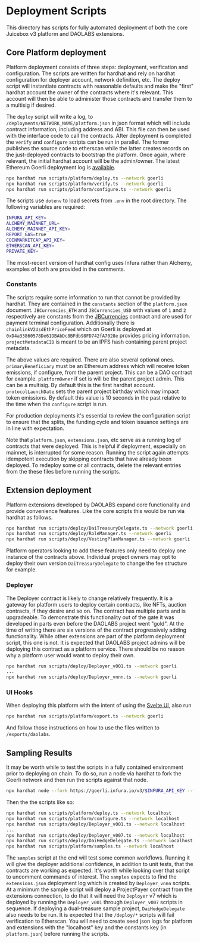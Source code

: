 # Deployment Scripts

This directory has scripts for fully automated deployment of both the core Juicebox v3 platform and DAOLABS extensions.

## Core Platform deployment

Platform deployment consists of three steps: deployment, verification and configuration. The scripts are written for hardhat and rely on hardhat configuration for deployer account, network definition, etc. The deploy script will instantiate contracts with reasonable defaults and make the "first" hardhat account the owner of the contracts where it's relevant. This account will then be able to administer those contracts and transfer them to a multisig if desired.

The `deploy` script will write a log, to `/deployments/NETWORK_NAME/platform.json` in json format which will include contract information, including address and ABI. This file can then be used with the interface code to call the contracts. After deployment is completed the `verify` and `configure` scripts can be run in parallel. The former publishes the source code to etherscan while the latter creates records on the just-deployed contracts to bootstrap the platform. Once again, where relevant, the initial hardhat account will be the admin/owner. The latest Ethereum Goerli deployment log is [available](../deployments/goerli/platform.json).

```bash
npx hardhat run scripts/platform/deploy.ts --network goerli
npx hardhat run scripts/platform/verify.ts --network goerli
npx hardhat run scripts/platform/configure.ts --network goerli
```

The scripts use `dotenv` to load secrets from `.env` in the root directory. The following variables are required:

```bash
INFURA_API_KEY=
ALCHEMY_MAINNET_URL=
ALCHEMY_MAINNET_API_KEY=
REPORT_GAS=true
COINMARKETCAP_API_KEY=
ETHERSCAN_API_KEY=
PRIVATE_KEY=
```

The most-recent version of hardhat config uses Infura rather than Alchemy, examples of both are provided in the comments.

### Constants

The scripts require some information to run that cannot be provided by hardhat. They are contained in the `constants` section of the `platform.json` document. `JBCurrencies_ETH` and `JBCurrencies_USD` with values of `1` and `2` respectively are constants from the [JBCurrencies](../contracts/libraries/JBCurrencies.sol) contract and are used for payment terminal configuration. Additionally there is `chainlinkV2UsdEthPriceFeed` which on Goerli is deployed at `0xD4a33860578De61DBAbDc8BFdb98FD742fA7028e` provides pricing information. `projectMetadataCID` is meant to be an IPFS hash containing parent project metadata.

The above values are required. There are also several optional ones. `primaryBeneficiary` must be an Ethereum address which will receive token emissions, if configure, from the parent project. This can be a DAO contract for example. `platformOwner` if set is will be the parent project admin. This can be a multisig. By default this is the first hardhat account. `protocolLaunchDate` sets the parent project birthday which may impact token emissions. By default this value is 10 seconds in the past relative to the time when the `configure` script is run.

For production deployments it's essential to review the configuration script to ensure that the splits, the funding cycle and token issuance settings are in line with expectation.

Note that `platform.json`, `extensions.json`, etc serve as a running log of contracts that were deployed. This is helpful if deployment, especially on mainnet, is interrupted for some reason. Running the script again attempts idempotent execution by skipping contracts that have already been deployed. To redeploy some or all contracts, delete the relevant entries from the these files before running the scripts.

## Extension deployment

Platform extensions developed by DAOLABS expand core functionality and provide convenience features. Like the core scripts this would be run via hardhat as follows.

```bash
npx hardhat run scripts/deploy/DaiTreasuryDelegate.ts --network goerli
npx hardhat run scripts/deploy/RoleManager.ts --network goerli
npx hardhat run scripts/deploy/VestingPlanManager.ts --network goerli
```

Platform operators looking to add these features only need to deploy one instance of the contracts above. Individual project owners may opt to deploy their own version `DaiTreasuryDelegate` to change the fee structure for example.

### Deployer

The Deployer contract is likely to change relatively frequently. It is a gateway for platform users to deploy certain contracts, like NFTs, auction contracts, if they desire and so on. The contract has multiple parts and is upgradeable. To demonstrate this functionality out of the gate it was developed in parts even before the DAOLABS project went "gold". At the time of writing there are six versions of the contract progressively adding functionality. While other extensions are part of the platform deployment script, this one is not. It is expected that DAOLABS project admins will be deploying this contract as a platform service. There should be no reason why a platform user would want to deploy their own.

```bash
npx hardhat run scripts/deploy/Deployer_v001.ts --network goerli
...
npx hardhat run scripts/deploy/Deployer_vnnn.ts --network goerli
```

### UI Hooks

When deploying this platform with the intent of using the [Svelte UI](https://github.com/tankbottoms/daolabs-ux), also run

```bash
npx hardhat run scripts/platform/export.ts --network goerli
```

And follow those instructions on how to use the files written to `/exports/daolabs`.

## Sampling Results

It may be worth while to test the scripts in a fully contained environment prior to deploying on chain. To do so, run a node via hardhat to fork the Goerli network and then run the scripts against that node. 

```bash
npx hardhat node --fork https://goerli.infura.io/v3/$INFURA_API_KEY --fork-block-number 8472216
```

Then the the scripts like so:

```bash
npx hardhat run scripts/platform/deploy.ts --network localhost
npx hardhat run scripts/platform/configure.ts --network localhost
npx hardhat run scripts/deploy/Deployer_v001.ts --network localhost
...
npx hardhat run scripts/deploy/Deployer_v007.ts --network localhost
npx hardhat run scripts/deploy/DaiHedgeDelegate.ts --network localhost
npx hardhat run scripts/platform/samples.ts --network localhost
```

The `samples` script at the end will test some common workflows. Running it will give the deployer additional confidence, in addition to unit tests, that the contracts are working as expected. It's worth while looking over that script to uncomment commands of interest. The `samples` expects to find the `extensions.json` deployment log which is created by `Deployer_vnnn` scripts. At a minimum the sample script will deploy a ProjectPayer contract from the extensions connection, to do that it will need the `Deployer` v7 which is deployed by running the `Deployer_v001` through `Deployer_v007` scripts in sequence. If deploying a dual-treasure sample project, `DaiHedgeDelegate` also needs to be run. It is expected that the `/deploy/*` scripts will fail verification to Etherscan. You will need to create seed json logs for platform and extensions with the "localhost" key and the constants key (in `platform.json`) before running the scripts.
